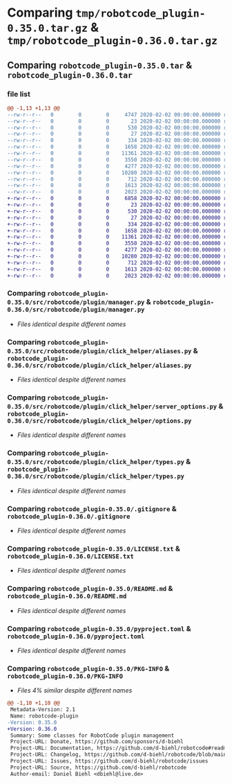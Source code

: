 # Comparing `tmp/robotcode_plugin-0.35.0.tar.gz` & `tmp/robotcode_plugin-0.36.0.tar.gz`

## Comparing `robotcode_plugin-0.35.0.tar` & `robotcode_plugin-0.36.0.tar`

### file list

```diff
@@ -1,13 +1,13 @@
--rw-r--r--   0        0        0     4747 2020-02-02 00:00:00.000000 robotcode_plugin-0.35.0/src/robotcode/plugin/__init__.py
--rw-r--r--   0        0        0       23 2020-02-02 00:00:00.000000 robotcode_plugin-0.35.0/src/robotcode/plugin/__version__.py
--rw-r--r--   0        0        0      530 2020-02-02 00:00:00.000000 robotcode_plugin-0.35.0/src/robotcode/plugin/manager.py
--rw-r--r--   0        0        0       27 2020-02-02 00:00:00.000000 robotcode_plugin-0.35.0/src/robotcode/plugin/py.typed
--rw-r--r--   0        0        0      334 2020-02-02 00:00:00.000000 robotcode_plugin-0.35.0/src/robotcode/plugin/specs.py
--rw-r--r--   0        0        0     1658 2020-02-02 00:00:00.000000 robotcode_plugin-0.35.0/src/robotcode/plugin/click_helper/aliases.py
--rw-r--r--   0        0        0    11361 2020-02-02 00:00:00.000000 robotcode_plugin-0.35.0/src/robotcode/plugin/click_helper/server_options.py
--rw-r--r--   0        0        0     3550 2020-02-02 00:00:00.000000 robotcode_plugin-0.35.0/src/robotcode/plugin/click_helper/types.py
--rw-r--r--   0        0        0     4277 2020-02-02 00:00:00.000000 robotcode_plugin-0.35.0/.gitignore
--rw-r--r--   0        0        0    10280 2020-02-02 00:00:00.000000 robotcode_plugin-0.35.0/LICENSE.txt
--rw-r--r--   0        0        0      712 2020-02-02 00:00:00.000000 robotcode_plugin-0.35.0/README.md
--rw-r--r--   0        0        0     1613 2020-02-02 00:00:00.000000 robotcode_plugin-0.35.0/pyproject.toml
--rw-r--r--   0        0        0     2023 2020-02-02 00:00:00.000000 robotcode_plugin-0.35.0/PKG-INFO
+-rw-r--r--   0        0        0     6858 2020-02-02 00:00:00.000000 robotcode_plugin-0.36.0/src/robotcode/plugin/__init__.py
+-rw-r--r--   0        0        0       23 2020-02-02 00:00:00.000000 robotcode_plugin-0.36.0/src/robotcode/plugin/__version__.py
+-rw-r--r--   0        0        0      530 2020-02-02 00:00:00.000000 robotcode_plugin-0.36.0/src/robotcode/plugin/manager.py
+-rw-r--r--   0        0        0       27 2020-02-02 00:00:00.000000 robotcode_plugin-0.36.0/src/robotcode/plugin/py.typed
+-rw-r--r--   0        0        0      334 2020-02-02 00:00:00.000000 robotcode_plugin-0.36.0/src/robotcode/plugin/specs.py
+-rw-r--r--   0        0        0     1658 2020-02-02 00:00:00.000000 robotcode_plugin-0.36.0/src/robotcode/plugin/click_helper/aliases.py
+-rw-r--r--   0        0        0    11361 2020-02-02 00:00:00.000000 robotcode_plugin-0.36.0/src/robotcode/plugin/click_helper/options.py
+-rw-r--r--   0        0        0     3550 2020-02-02 00:00:00.000000 robotcode_plugin-0.36.0/src/robotcode/plugin/click_helper/types.py
+-rw-r--r--   0        0        0     4277 2020-02-02 00:00:00.000000 robotcode_plugin-0.36.0/.gitignore
+-rw-r--r--   0        0        0    10280 2020-02-02 00:00:00.000000 robotcode_plugin-0.36.0/LICENSE.txt
+-rw-r--r--   0        0        0      712 2020-02-02 00:00:00.000000 robotcode_plugin-0.36.0/README.md
+-rw-r--r--   0        0        0     1613 2020-02-02 00:00:00.000000 robotcode_plugin-0.36.0/pyproject.toml
+-rw-r--r--   0        0        0     2023 2020-02-02 00:00:00.000000 robotcode_plugin-0.36.0/PKG-INFO
```

### Comparing `robotcode_plugin-0.35.0/src/robotcode/plugin/manager.py` & `robotcode_plugin-0.36.0/src/robotcode/plugin/manager.py`

 * *Files identical despite different names*

### Comparing `robotcode_plugin-0.35.0/src/robotcode/plugin/click_helper/aliases.py` & `robotcode_plugin-0.36.0/src/robotcode/plugin/click_helper/aliases.py`

 * *Files identical despite different names*

### Comparing `robotcode_plugin-0.35.0/src/robotcode/plugin/click_helper/server_options.py` & `robotcode_plugin-0.36.0/src/robotcode/plugin/click_helper/options.py`

 * *Files identical despite different names*

### Comparing `robotcode_plugin-0.35.0/src/robotcode/plugin/click_helper/types.py` & `robotcode_plugin-0.36.0/src/robotcode/plugin/click_helper/types.py`

 * *Files identical despite different names*

### Comparing `robotcode_plugin-0.35.0/.gitignore` & `robotcode_plugin-0.36.0/.gitignore`

 * *Files identical despite different names*

### Comparing `robotcode_plugin-0.35.0/LICENSE.txt` & `robotcode_plugin-0.36.0/LICENSE.txt`

 * *Files identical despite different names*

### Comparing `robotcode_plugin-0.35.0/README.md` & `robotcode_plugin-0.36.0/README.md`

 * *Files identical despite different names*

### Comparing `robotcode_plugin-0.35.0/pyproject.toml` & `robotcode_plugin-0.36.0/pyproject.toml`

 * *Files identical despite different names*

### Comparing `robotcode_plugin-0.35.0/PKG-INFO` & `robotcode_plugin-0.36.0/PKG-INFO`

 * *Files 4% similar despite different names*

```diff
@@ -1,10 +1,10 @@
 Metadata-Version: 2.1
 Name: robotcode-plugin
-Version: 0.35.0
+Version: 0.36.0
 Summary: Some classes for RobotCode plugin management
 Project-URL: Donate, https://github.com/sponsors/d-biehl
 Project-URL: Documentation, https://github.com/d-biehl/robotcode#readme
 Project-URL: Changelog, https://github.com/d-biehl/robotcode/blob/main/CHANGELOG.md
 Project-URL: Issues, https://github.com/d-biehl/robotcode/issues
 Project-URL: Source, https://github.com/d-biehl/robotcode
 Author-email: Daniel Biehl <dbiehl@live.de>
```

